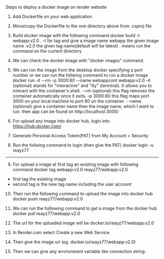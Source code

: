 ﻿
Steps to deploy a docker image on render website

1. Add Dockerfile on your web application
2. Move/copy the Dockerfile to the one directory above from .csproj file
3. Build docker image with the following command 
docker build -t webapp:v2.0 .
-t for tag and give a image name
webapp the given image name
:v2.0 the given tag name(default will be latest)
. means run the command on the current directory

4. We can check the docker image with "docker images" command. 
5. We can run the image from the desktop docker specifying a port number or we can run the follwing command to run a docker image
docker run -it --rm -p 3000:80 --name webappcont webapp:v2.0
-it (optional) stands for "interactive" and "tty" (terminal). It allows you to interact with the container's shell.
--rm (optional) this flag removes the container automatically once it exits.
-p 3000:80 this flag maps port 3000 on your local machine to port 80 on the container. 
--name (optional) give a container name
then the image name, which I want to run.
then app can be found on http://localhost:3000/

6. For upload any image into docker hub, login into https://hub.docker.com/
7. Generate Personal Access Token(PAT) from My Account > Security
8. Run the follwing command to login (then give the PAT)
docker login -u reayz77
*******

9. For upload a image at first tag an existing image with following command
docker tag webapp:v2.0 reayz77/webapp:v2.0
- first tag the existing image 
- second tag is the new tag name including the user account  

10. Then run the following command to upload the image into docker hub
docker push reayz77/webapp:v2.0

11. We can run the folllowing command to get a image from the docker hub
docker pull reayz77/webapp:v2.0

12. The url for the uploaded image will be
docker.io/reayz77/webapp:v2.0


13. In Render.com select Create a new Web Service
14. Then give the image url (eg. docker.io/reayz77/webapp:v2.0)
15. Then we can give any environment variable like connection string.  
